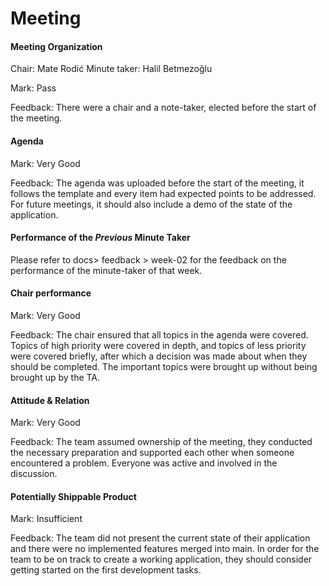 # Meeting

#### Meeting Organization

Chair: Mate Rodić
Minute taker: Halil Betmezoğlu

Mark: Pass

Feedback: There were a chair and a note-taker, elected before the start of the meeting.

#### Agenda 

Mark: Very Good

Feedback: The agenda was uploaded before the start of the meeting, it follows the template and every item had expected points to be addressed. For future meetings, it should also include a demo of the state of the application.

#### Performance of the *Previous* Minute Taker

Please refer to docs> feedback > week-02 for the feedback on the performance of the minute-taker of that week.

#### Chair performance

Mark: Very Good

Feedback: The chair ensured that all topics in the agenda were covered. Topics of high priority were covered in depth, and topics of less priority were covered briefly, after which a decision was made about when they should be completed. The important topics were brought up without being brought up by the TA.

#### Attitude & Relation

Mark: Very Good

Feedback: The team assumed ownership of the meeting, they conducted the necessary preparation and supported each other when someone encountered a problem. Everyone was active and involved in the discussion.

#### Potentially Shippable Product

Mark: Insufficient

Feedback: The team did not present the current state of their application and there were no implemented features merged into main. In order for the team to be on track to create a working application, they should consider getting started on the first development tasks.
